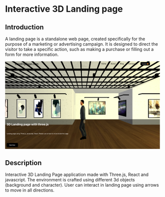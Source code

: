 # Interactive 3D Landing page

## Introduction
A landing page is a standalone web page, created specifically for the purpose of a marketing or advertising campaign. It is designed to direct the visitor to take a specific action, such as making a purchase or filling out a form for more information. 


![alt text](https://github.com/AlessandroDiPatria/Interactive3DLandingPage/blob/main/Schermata%202023-11-02%20alle%2023.21.14.png)
## Description 
Interactive 3D Landing Page application made with Three.js, React and javascript. The environment is crafted using different 3d objects (background and character). User can interact in landing page using arrows to move in all directions.
